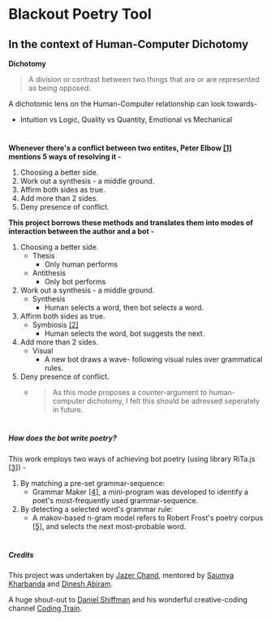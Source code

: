 # Blackout Poetry Tool
## In the context of Human-Computer Dichotomy
**Dichotomy**
> A division or contrast between two things that are or are represented as being opposed.

A dichotomic lens on the Human-Computer relationship can look towards- 
- Intuition vs Logic, Quality vs Quantity, Emotional vs Mechanical

#

**Whenever there's a conflict between two entites, Peter Elbow [[1]](https://www.semanticscholar.org/paper/The-Uses-of-Binary-Thinking-Elbow/294d77e512c3eff76b5ddd105277ae489b07cdac) mentions 5 ways of resolving it -**
1. Choosing a better side.
2. Work out a synthesis - a middle ground.
3. Affirm both sides as true.
4. Add more than 2 sides.
5. Deny presence of conflict.

**This project borrows these methods and translates them into modes of interaction between the author and a bot -**
1. Choosing a better side.
   - Thesis
     - Only human performs
   - Antithesis
     - Only bot performs
2. Work out a synthesis - a middle ground.
   - Synthesis
     - Human selects a word, then bot selects a word.
3. Affirm both sides as true.
   - Symbiosis [[2]](http://groups.csail.mit.edu/medg/people/psz/Licklider.html)
     - Human selects the word, bot suggests the next.
4. Add more than 2 sides.
   - Visual
     - A new bot draws a wave- following visual rules over grammatical rules.
5. Deny presence of conflict.
   - > As this mode proposes a counter-argument to human-computer dichotomy, I felt this should be adressed seperately in future.
   
#

##### How does the bot write poetry?
This work employs two ways of achieving bot poetry (using library RiTa.js [[3]](https://rednoise.org/rita/)) - 
1. By matching a pre-set grammar-sequence:
   - Grammar Maker [[4]](https://blackout-poetry-tool.github.io/grammar-maker/), a mini-program was developed to identify a poet's most-frequently used grammar-sequence.
2. By detecting a selected word's grammar rule:
   - A makov-based n-gram model refers to Robert Frost's poetry corpus [[5]](http://www.gutenberg.org/files/59824/59824-h/59824-h.htm), and selects the next most-probable word.
  
#

##### Credits
This project was undertaken by [Jazer Chand](https://www.instagram.com/jazer.chand/), mentored by [Saumya Kharbanda](https://www.linkedin.com/in/saumyakharbanda) and [Dinesh Abiram](https://dineshabiram.wixsite.com/photography).

A huge shout-out to [Daniel Shiffman](https://shiffman.net/) and his wonderful creative-coding channel [Coding Train](https://www.youtube.com/user/shiffman/featured).
